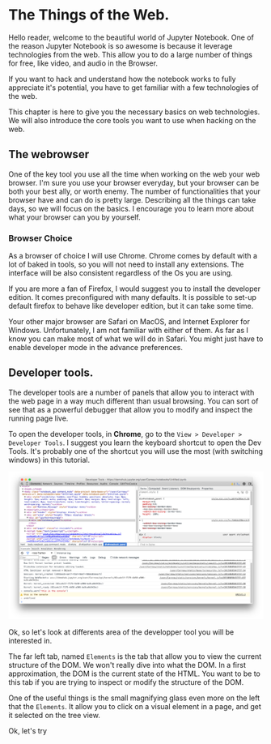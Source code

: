 # The Things of the Web. 

Hello reader, welcome to the beautiful world of Jupyter Notebook. 
One of the reason Jupyter Notebook is so awesome is because it leverage technologies from the web. This allow you to do a large number of things for free, like video, and audio in the Browser. 

If you want to hack and understand how the notebook works to fully appreciate it's potential, you have to get familiar with a few technologies of the web.

This chapter is here to give you the necessary basics on web technologies. We will also introduce the core tools you want to use when hacking on the web. 


## The webrowser


One of the key tool you use all the time when working on the web your web browser. I'm sure you use your browser everyday, but your browser can be both your best ally, or worth enemy. The number of functionalities that your browser have and can do is pretty large. Describing all the things can take days, so we will focus on the basics. I encourage you to learn more about what your browser can you by yourself. 


### Browser Choice 

As a browser of choice I will use Chrome. Chrome comes by default with a lot of baked in tools, so you will not need to install any extensions. The interface will be also consistent regardless of the Os you are using. 

If you are more a fan of Firefox, I would suggest you to install the developer edition. It comes preconfigured with many defaults. It is possible to set-up default firefox to behave like developer edition, but it can take some time.


Your other major browser are Safari on MacOS, and Internet Explorer for Windows. Unfortunately, I am not familiar with either of them. 
As far as I know you can make most of what we will do in Safari. You might just have to enable developer mode in the advance preferences.

## Developer tools. 

The developer tools are a number of panels that allow you to interact with the web page in a way much different than usual browsing. You can sort of see that as a powerful debugger that allow you to modify and inspect the running page live. 

To open the developer tools, in **Chrome**, go to the `View > Developer > Developer Tools`.
I suggest you learn the keyboard shortcut to open the Dev Tools. It's probably one of the shortcut you will use the most (with switching windows) in this tutorial.

![](devtools.png)


Ok, so let's look at differents area of the developper tool you will be interested in.

The far left tab, named `Elements` is the tab that allow you to view the current structure of the DOM. 
We won't really dive into what the DOM. In a first approximation, the DOM is the current state of the HTML. You want to be to this tab if you are trying to inspect or modify the structure of the DOM. 

One of the useful things is the small magnifying glass even more on the left that the `Elements`. 
It allow you to click on a visual element in a page, and get it selected on the tree view. 

Ok, let's try 










